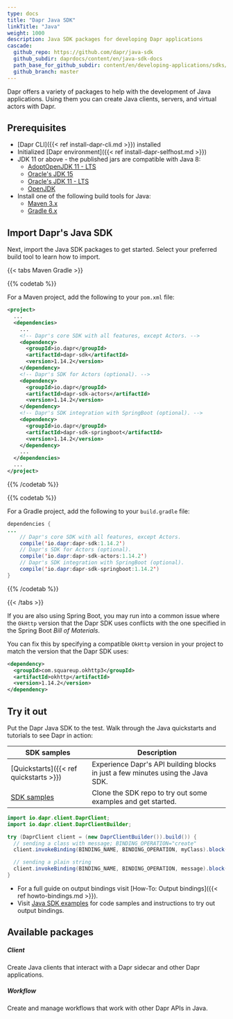 ```yaml
---
type: docs
title: "Dapr Java SDK"
linkTitle: "Java"
weight: 1000
description: Java SDK packages for developing Dapr applications
cascade:
  github_repo: https://github.com/dapr/java-sdk
  github_subdir: daprdocs/content/en/java-sdk-docs
  path_base_for_github_subdir: content/en/developing-applications/sdks/java/
  github_branch: master
---
```


Dapr offers a variety of packages to help with the development of Java applications. Using them you can create Java clients, servers, and virtual actors with Dapr.

## Prerequisites

- [Dapr CLI]({{< ref install-dapr-cli.md >}}) installed
- Initialized [Dapr environment]({{< ref install-dapr-selfhost.md >}})
- JDK 11 or above - the published jars are compatible with Java 8:
    - [AdoptOpenJDK 11 - LTS](https://adoptopenjdk.net/)
    - [Oracle's JDK 15](https://www.oracle.com/java/technologies/javase-downloads.html)
    - [Oracle's JDK 11 - LTS](https://www.oracle.com/java/technologies/javase-jdk11-downloads.html)
    - [OpenJDK](https://openjdk.java.net/)
- Install one of the following build tools for Java:
    - [Maven 3.x](https://maven.apache.org/install.html)
    - [Gradle 6.x](https://gradle.org/install/)

## Import Dapr's Java SDK

Next, import the Java SDK packages to get started. Select your preferred build tool to learn how to import.

{{< tabs Maven Gradle >}}

{{% codetab %}}
<!--Maven-->

For a Maven project, add the following to your `pom.xml` file: 

```xml
<project>
  ...
  <dependencies>
    ...
    <!-- Dapr's core SDK with all features, except Actors. -->
    <dependency>
      <groupId>io.dapr</groupId>
      <artifactId>dapr-sdk</artifactId>
      <version>1.14.2</version>
    </dependency>
    <!-- Dapr's SDK for Actors (optional). -->
    <dependency>
      <groupId>io.dapr</groupId>
      <artifactId>dapr-sdk-actors</artifactId>
      <version>1.14.2</version>
    </dependency>
    <!-- Dapr's SDK integration with SpringBoot (optional). -->
    <dependency>
      <groupId>io.dapr</groupId>
      <artifactId>dapr-sdk-springboot</artifactId>
      <version>1.14.2</version>
    </dependency>
    ...
  </dependencies>
  ...
</project>
```
{{% /codetab %}}

{{% codetab %}}
<!--Gradle-->

For a Gradle project, add the following to your `build.gradle` file:

```java
dependencies {
...
    // Dapr's core SDK with all features, except Actors.
    compile('io.dapr:dapr-sdk:1.14.2')
    // Dapr's SDK for Actors (optional).
    compile('io.dapr:dapr-sdk-actors:1.14.2')
    // Dapr's SDK integration with SpringBoot (optional).
    compile('io.dapr:dapr-sdk-springboot:1.14.2')
}
```

{{% /codetab %}}

{{< /tabs >}}

If you are also using Spring Boot, you may run into a common issue where the `OkHttp` version that the Dapr SDK uses conflicts with the one specified in the Spring Boot _Bill of Materials_.

You can fix this by specifying a compatible `OkHttp` version in your project to match the version that the Dapr SDK uses:

```xml
<dependency>
  <groupId>com.squareup.okhttp3</groupId>
  <artifactId>okhttp</artifactId>
  <version>1.14.2</version>
</dependency>
```

## Try it out

Put the Dapr Java SDK to the test. Walk through the Java quickstarts and tutorials to see Dapr in action:

| SDK samples | Description |
| ----------- | ----------- |
| [Quickstarts]({{< ref quickstarts >}}) | Experience Dapr's API building blocks in just a few minutes using the Java SDK. |
| [SDK samples](https://github.com/dapr/java-sdk/tree/master/examples) | Clone the SDK repo to try out some examples and get started. |

```java
import io.dapr.client.DaprClient;
import io.dapr.client.DaprClientBuilder;

try (DaprClient client = (new DaprClientBuilder()).build()) {
  // sending a class with message; BINDING_OPERATION="create"
  client.invokeBinding(BINDING_NAME, BINDING_OPERATION, myClass).block();

  // sending a plain string
  client.invokeBinding(BINDING_NAME, BINDING_OPERATION, message).block();
}
```

- For a full guide on output bindings visit [How-To: Output bindings]({{< ref howto-bindings.md >}}).
- Visit [Java SDK examples](https://github.com/dapr/java-sdk/tree/master/examples/src/main/java/io/dapr/examples/bindings/http) for code samples and instructions to try out output bindings.

## Available packages

<div class="card-deck">
  <div class="card">
    <div class="card-body">
      <h5 class="card-title"><b>Client</b></h5>
      <p class="card-text">Create Java clients that interact with a Dapr sidecar and other Dapr applications.</p>
      <a href="{{< ref java-client >}}" class="stretched-link"></a>
    </div>
  </div>
  <div class="card">
    <div class="card-body">
      <h5 class="card-title"><b>Workflow</b></h5>
      <p class="card-text">Create and manage workflows that work with other Dapr APIs in Java.</p>
      <a href="{{< ref workflow >}}" class="stretched-link"></a>
    </div>
  </div>
</div>
